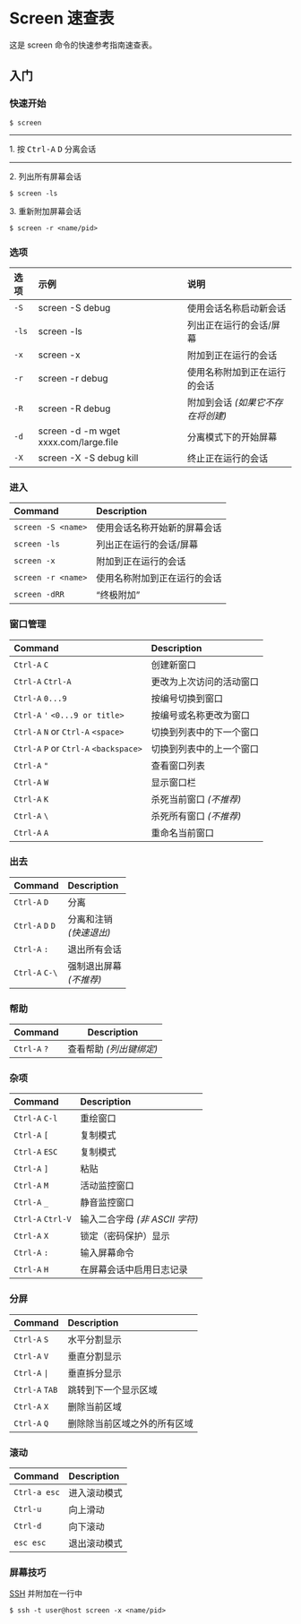 Screen 速查表
====

这是 screen 命令的快速参考指南速查表。

入门
----

### 快速开始

```shell
$ screen
```

---

1\. 按 <kbd>Ctrl-A</kbd> <kbd>D</kbd> 分离会话

---

2\. 列出所有屏幕会话

```shell
$ screen -ls
```

3\. 重新附加屏幕会话

```shell
$ screen -r <name/pid>
```

### 选项
<!--rehype:wrap-class=col-span-2-->

选项 | 示例 | 说明
:-|:-|:-
`-S`    | screen -S debug                       | 使用会话名称启动新会话
`-ls`   | screen -ls                            | 列出正在运行的会话/屏幕
`-x`    | screen -x                             | 附加到正在运行的会话
`-r`    | screen -r debug                       | 使用名称附加到正在运行的会话
`-R`    | screen -R debug                       | 附加到会话 _(如果它不存在将创建)_
`-d`    | screen -d -m wget xxxx.com/large.file | 分离模式下的开始屏幕
`-X`    | screen -X -S debug kill               | 终止正在运行的会话
<!--rehype:className=show-header-->

### 进入

Command | Description
:-|:-
`screen -S <name>` | 使用会话名称开始新的屏幕会话
`screen -ls`       | 列出正在运行的会话/屏幕
`screen -x`        | 附加到正在运行的会话
`screen -r <name>` | 使用名称附加到正在运行的会话
`screen -dRR`      | “终极附加”

### 窗口管理
<!--rehype:wrap-class=col-span-2 row-span-2-->

Command | Description
:-|:-
`Ctrl-A` `C`                           | 创建新窗口
`Ctrl-A` `Ctrl-A`                      | 更改为上次访问的活动窗口
`Ctrl-A` `0...9`                       | 按编号切换到窗口
`Ctrl-A` `'` `<0...9 or title>`        | 按编号或名称更改为窗口
`Ctrl-A` `N` or `Ctrl-A` `<space>`     | 切换到列表中的下一个窗口
`Ctrl-A` `P` or `Ctrl-A` `<backspace>` | 切换到列表中的上一个窗口
`Ctrl-A` `"`                           | 查看窗口列表
`Ctrl-A` `W`                           | 显示窗口栏
`Ctrl-A` `K`                           | 杀死当前窗口 _(不推荐)_
`Ctrl-A` `\`                           | 杀死所有窗口 _(不推荐)_
`Ctrl-A` `A`                           | 重命名当前窗口
<!--rehype:className=shortcuts-->

### 出去

Command | Description
:-|:-
`Ctrl-A` `D`     | 分离
`Ctrl-A` `D` `D` | 分离和注销 <br> _(快速退出)_
`Ctrl-A` `:`     | 退出所有会话
`Ctrl-A` `C-\`   | 强制退出屏幕<br> _(不推荐)_
<!--rehype:className=shortcuts-->

### 帮助

| Command      | Description                    |
|--------------|--------------------------------|
| `Ctrl-A` `?` | 查看帮助 _(列出键绑定)_ |
<!--rehype:className=shortcuts-->

### 杂项
<!--rehype:wrap-class=col-span-2 row-span-2-->

Command | Description
:-|:-
`Ctrl-A` `C-l`    | 重绘窗口
`Ctrl-A` `[`      | 复制模式
`Ctrl-A` `ESC`    | 复制模式
`Ctrl-A` `]`      | 粘贴
`Ctrl-A` `M`      | 活动监控窗口
`Ctrl-A` `_`      | 静音监控窗口
`Ctrl-A` `Ctrl-V` | 输入二合字母 _(非 ASCII 字符)_
`Ctrl-A` `X`      | 锁定（密码保护）显示
`Ctrl-A` `:`      | 输入屏幕命令
`Ctrl-A` `H`      | 在屏幕会话中启用日志记录
<!--rehype:className=shortcuts-->

### 分屏

Command | Description
:-|:-
`Ctrl-A` `S`   | 水平分割显示
`Ctrl-A` `V`   | 垂直分割显示
`Ctrl-A` `\|`   | 垂直拆分显示
`Ctrl-A` `TAB` | 跳转到下一个显示区域
`Ctrl-A` `X`   | 删除当前区域
`Ctrl-A` `Q`   | 删除除当前区域之外的所有区域
<!--rehype:className=shortcuts-->

### 滚动

Command | Description
:-|:-
`Ctrl-a esc` | 进入滚动模式
`Ctrl-u`     | 向上滑动
`Ctrl-d`     | 向下滚动
`esc esc`    | 退出滚动模式
<!--rehype:className=shortcuts-->

### 屏幕技巧

[SSH](./ssh.md) 并附加在一行中

```shell
$ ssh -t user@host screen -x <name/pid>
```
